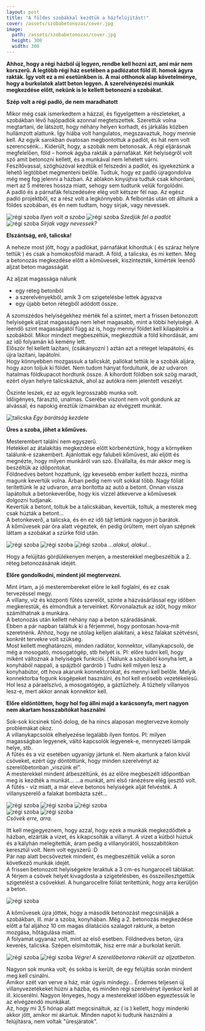 ```yaml
---
layout: post
title: "A földes szobákkal kezdtük a házfelújítást!"
cover: /assets/szobabetonozas/cover.jpg
image:
  path: /assets/szobabetonozas/cover.jpg
  height: 300
  width: 300
---
```



**Ahhoz, hogy a régi házból új legyen, rendbe kell hozni azt, ami már nem korszerű. A legtöbb régi ház esetében a padlózatot föld ill. homok ágyra rakták. Így volt ez a mi esetünkben is. A mai otthonok alap követelménye, hogy a burkolatok alatt beton legyen. A szerelvényezési munkák megkezdése előtt, nekünk is le kellett betonozni a szobákat.**

**Szép volt a régi padló, de nem maradhatott**  

Mikor még csak ismerkedtem a házzal, és figyelgettem a részleteket, a szobákban lévő hajópadlók azonnal megtetszettek. Szerettük volna megtartani, de látszott, hogy néhány helyen korhadt, és járkálás közben hullámzott alattunk. Így hiába volt hangulatos, megszavaztuk, hogy mennie kell. Az egyik sarokban óvatosan megbontottuk a padlót, és hát nem volt szerencsénk… Kiderült, hogy, a szobák nem betonosak. A régi eljárásnak megfelelően, föld – homok ágyba rakták a párnafákat. Két helyiségről volt szó amit betonozni kellett, és a munkával nem lehetett várni.  
Feszítővassal, szöghúzóval kezdtük el felszedni a padlót, és igyekeztünk a lehető legtöbbet megmenteni belőle. Tudtuk, hogy ez padló újragondolva még meg fog jelenni a házban. Az ablakon kinyújtva tudtuk csak kihordani, mert az 5 méteres hossza miatt, sehogy sem tudtunk velük forgolódni.  
A padló és a párnafák felszedésére elég volt kétszer fél nap. Az egész padló projektből, ez a rész volt a legkönnyebb. 
A felbontás után ott álltunk a földes szobában, és én nem tudtam, hogy sírjak, vagy nevessek. 

![régi szoba](/assets/szobabetonozas/1.jpg) 
_Ilyen volt a szoba_
![régi szoba](/assets/szobabetonozas/2.jpg)
_Szedjük fel a padlót_
![régi szoba](/assets/szobabetonozas/3.jpg)
_Sírjak vagy nevessek?_





**Elszántság, erő, talicska!**

A neheze most jött, hogy a padlókat, párnafákat kihordtuk ( és száraz helyre tettük ) és csak a homokosföld maradt.
A föld, a talicska, és mi ketten.
Még a betonozás megkezdése előtt a kőművesek, kiszintezték, kimérték leendő aljzat beton magasságát. 

Az aljzat magassága nálunk

*	egy réteg betonból
* a szerelvényekből, amik 3 cm szigetelésbe lettek ágyazva
*	egy újabb beton rétegből adódott össze. 

A szomszédos helyiségekhez mérték fel a szintet, mert a frissen betonozott helyiségek aljzat magassága nem lehet magasabb, mint a többi helyiségé. A leendő szint magasságától függ az is, hogy mennyi földet kell kilapátolni a szobákból. Mikor mindezt megbeszéltük, megkezdtük a föld kihordását, ami az idő folyamán kő kemény lett.  
Először fel kellett lazítani, (csákányozni ) aztán azt a réteget lelapátolni, és újra lazítani, lapátolni.  
Hogy könnyebben mozgassuk a talicskát, pallókat tettük le a szobák aljára, hogy azon toljuk ki földet. Nem tudom hányat fordultunk, de az udvaron hatalmas földkupacot hordtunk össze. A kihordott földben sok szög maradt, ezért olyan helyre talicskáztuk, ahol az autókra nem jelentett veszélyt.  

Őszinte leszek, ez az egyik legrosszabb munka volt.  
Időigényes, fárasztó, unalmas. Cserébe viszont nem volt gondunk az alvással, és napokig éreztük izmainkban az elvégzett munkát.

![talicska](/assets/szobabetonozas/4.jpg)
_Egy barátság kezdete_


**Üres a szoba, jöhet a kőműves.**

Mesterembert találni nem egyszerű.  
Hetekkel az átalakítás megkezdése előtt körbenéztünk, hogy a környéken találunk-e szakembert. Ajánlottak egy falubeli kőművest, aki eljött és megnézte, hogy milyen munkáról van szó. Elvállalta, és már akkor meg is beszéltük az időpontokat.  
Földnedves betont hozattunk, így kevesebb ember kellett hozzá, mintha magunk kevertük volna. Árban pedig nem volt sokkal több. Nagy fóliát terítettünk le az udvaron, arra borította az autó a betont. Onnan vissza lapátoltuk a betonkeverőbe, hogy kis vízzel átkeverve a kőművesek dolgozni tudjanak.  
Kevertük a betont, toltuk be a talicskában, kevertük, toltuk, a mesterek meg csak húzták a betont…  
A betonkeverő, a talicska, és én ez idő tájt lettünk nagyon jó barátok.  
A kőművesek pár óra alatt végeztek, én pedig örültem, mert olyan szépnek láttam a szobákat a szürke föld után. 

![régi szoba](/assets/szobabetonozas/5.jpg)
![régi szoba](/assets/szobabetonozas/6.jpg)
![régi szoba](/assets/szobabetonozas/7.jpg)
_...alakul, alakul..._

Hogy a felújítás gördülékenyen menjen, a mesterekkel megbeszéltük a 2. réteg betonozásának idejét.

**Előre gondolkodni, mindent jól megtervezni.**

Mint írtam, a jó mesterembereket előre le kell foglalni, és ez csak tervezéssel megy.  
A villany, víz és központi fűtés szerelőt, szinte a házvásárlással egy időben megkerestük, és elmondtuk a terveinket. Körvonalaztuk az időt, hogy mikor számíthatnak a munkára.  
A betonozás után kellett néhány nap a beton száradásának.  
Ebben a pár napban találtuk ki a férjemmel, hogy pontosan hova-mit szeretnénk.  Ahhoz, hogy ne utólag kelljen alakítani, a kész falakat szétvésni, konkrét tervekre volt szükség.  
Most kellett meghatározni, minden radiátor, konnektor, villanykapcsoló, de még a mosogató, mosogatógép, stb helyét is. Pl: előre tudni kell, hogy miként változnak a helyiségek funkciói. ( Nálunk a szobából konyha lett, a konyhából nappali, a spájzból gardrób ) Tudni kell milyen lesz a konyhabútor, ott hova akarunk konnektorokat, és mennyi kell belőle. Melyik konnektorba fogunk kisgépeket használni, és hol kell erősebb vezetékelésű. Hol lesz a páraelszívó, a mosogatógép, a gáztűzhely. A tűzhely villanyos lesz-e, mert akkor annak konnektor kell. 

**Előre eldöntöttem, hogy hol fog állni majd a karácsonyfa, mert nagyon nem akartam hosszabítókat használni** 

Sok-sok kicsinek tűnő dolog, de ha nincs alaposan megtervezve komoly problémákat okoz.  
A villanykapcsolók elhelyezése legalább ilyen fontos.  Pl: milyen magasságban legyenek, váltó kapcsolók legyenek-e, mennyezeti lámpák helye, stb.  
A fűtés és a víz esetében ugyanígy jártunk el. Nem akartunk a falon kívül csöveket, ezért úgy döntöttünk, hogy minden szerelvényt az szerelőbetonban „viszünk el”.  
A mesterekkel mindent átbeszéltünk, és az előre megbeszélt időpontban meg is kezdték a munkát… …a munkát, ami első ránézésre elég ijesztő volt. A fűtés - víz miatt, a már eleve betonos helyiségek alját felvésték. A villanyszerelő a falakat bombázta szét…

![régi szoba](/assets/szobabetonozas/8.jpg)
![régi szoba](/assets/szobabetonozas/9.jpg)
![régi szoba](/assets/szobabetonozas/10.jpg)   
![régi szoba](/assets/szobabetonozas/11.jpg)
![régi szoba](/assets/szobabetonozas/12.jpg)   
_Csövek erre, arra._
 
Itt kell megjegyeznem, hogy azzal, hogy ezek a munkák megkezdődtek a házban, elzárták a vizet, és kikapcsolták a villanyt. A vizet a kútból húztuk és a kályhán melegítettük, áram pedig a villanyórától, hosszabítókon keresztül volt. Nem volt egyszerű :D  
Pár nap alatt becsöveztek mindent, és megbeszéltük velük a soron következő munkák idejét.  
A frissen betonozott helyiségekre leraktuk a 3 cm-es hungarocell táblákat. A férjem a csövek helyét kivagdosta a szigetelésben, és összeillesztgettük szigetelést a csövekkel. A hungarocellre fóliát terítettünk, hogy arra kerüljön a beton.

![régi szoba](/assets/szobabetonozas/13.jpg)

 


A kőművesek újra jöttek, hogy a második betonozást megcsinálják a szobákban, ill. már a szoba, konyhában. Még a 2. betonozás megkezdése előtt a fal aljához 10 cm magas dilatációs szalagot raktunk, a beton mozgása, hőtágulása miatt.  
A folyamat ugyanaz volt, mint az első esetben. Földnedves beton, újra keverés, talicska. Szépen elsimították, hisz erre már a burkolat került.

![régi szoba](/assets/szobabetonozas/14.jpg)
![régi szoba](/assets/szobabetonozas/15.jpg)
_Végre! A szerelőbetonra rákerült az aljzatbeton._ 

Nagyon sok munka volt, és sokba is került, de egy felújítás során mindent meg kell csinálni.  
Amikor szét van verve a ház, már úgyis mindegy…  Érdemes teljesen új villanyvezetékeket húzni a házba, és minden régi szerelvényt ilyenkor kell át ill. kicserélni. Nagyon lényeges, hogy a mesterekkel időben egyeztessük le az elvégzendő munkákat.  
Az, hogy mi 3,5 hónap alatt megcsináltuk, az ( is ) kellett, hogy mindenki akkor jött, amikor mi akartuk. Minden napot ki tudtunk használni a felújításra, nem voltak "üresjáratok".



